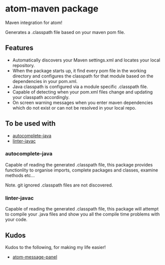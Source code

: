 # atom-maven package

Maven integration for atom!

Generates a .classpath file based on your maven pom file.

## Features
- Automatically discovers your Maven settings.xml and locates your local repository.
- When the package starts up, it find every pom file in the working directory and configures the classpath for that module based on the dependencies in your pom.xml.
- Java classpath is configured via a module specific .classpath file.
- Capable of detecting when your pom.xml files change and updating your classpath accordingly.
- On screen warning messages when you enter maven dependencies which do not exist or can not be resolved in your local repo.

## To be used with

* [autocomplete-java](https://atom.io/packages/autocomplete-java)
* [linter-javac](https://atom.io/packages/linter-javac)

### autocomplete-java
Capable of reading the generated .classpath file, this package provides functionlity to organise imports, complete packages and classes, examine methods etc...

Note. git ignored .classpath files are not discovered.

### linter-javac
Capable of reading the generated .classpath file, this package will attempt to compile your .java files and show you all the compile time problems with your code.

## Kudos
Kudos to the following, for making my life easier!

* [atom-message-panel](https://github.com/tcarlsen/atom-message-panel)
